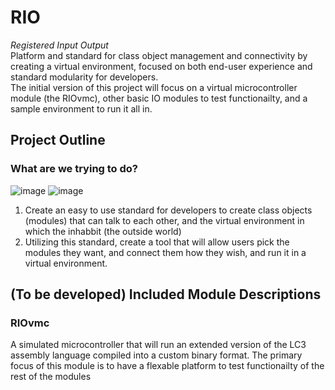 # RIO
*Registered Input Output*  
Platform and standard for class object management and connectivity by creating a virtual environment, focused on both end-user experience and standard modularity for developers.  
The initial version of this project will focus on a virtual microcontroller module (the RIOvmc), other basic IO modules to test functionailty, and a sample environment to run it all in.

## Project Outline
### What are we trying to do?
![image](https://user-images.githubusercontent.com/61638976/113643564-9669d380-9650-11eb-8db1-ce582a12ffdb.png)
![image](https://user-images.githubusercontent.com/61638976/113643640-c2855480-9650-11eb-9bd0-5998eb72ea2b.png)


1. Create an easy to use standard for developers to create class objects (modules) that can talk to each other, and the virtual environment in which the inhabbit (the outside world)
2. Utilizing this standard, create a tool that will allow users pick the modules they want, and connect them how they wish, and run it in a virtual environment.

## (To be developed) Included Module Descriptions
### RIOvmc
A simulated microcontroller that will run an extended version of the LC3 assembly language compiled into a custom binary format. The primary focus of this module is to have a flexable platform to test functionailty of the rest of the modules
